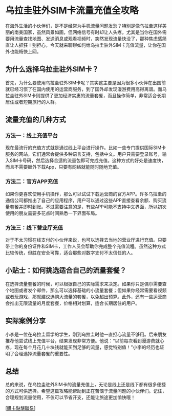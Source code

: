 # 乌拉圭驻外SIM卡流量充值全攻略

在海外生活的小伙伴们，是不是经常为手机流量问题发愁？特别是像乌拉圭这样美丽的南美国家，虽然风景如画，但网络信号有时却让人头疼。尤其是当你在国外需要用流量查找地图、发送消息或观看视频时，突然发现流量快没了，那种焦虑感简直让人抓狂！别担心，今天就来聊聊如何给乌拉圭驻外SIM卡充值流量，让你在国外也能畅快上网。

## 为什么选择乌拉圭驻外SIM卡？

首先，为什么要使用乌拉圭驻外SIM卡呢？其实这主要是因为很多小伙伴在出国前就已经习惯了在国内使用的运营商服务，到了国外却发现漫游费用高得离谱。而乌拉圭驻外SIM卡则提供了更加经济实惠的流量套餐，而且操作简单，非常适合长期居住或者短期旅行的人群。

## 流量充值的几种方式

### 方法一：线上充值平台

现在最流行的充值方式就是通过线上平台进行操作。比如一些专门提供国际SIM卡服务的网站，它们通常会提供多种语言支持，包括中文。用户只需要登录账号，输入SIM卡号码，然后选择合适的流量包即可完成充值。这种方式的好处是速度快，而且不需要额外下载App，只要有网络就能随时随地充值。

### 方法二：官方APP充值

如果你更喜欢使用手机操作，那么可以试试下载运营商的官方APP。许多乌拉圭的通信公司都推出了自己的应用程序，用户可以通过这些APP直接查看余额、购买流量套餐并即时到账。不过需要注意的是，有些APP可能不支持中文界面，所以初次使用的朋友需要多花点时间熟悉一下界面布局。

### 方法三：线下营业厅充值

对于不太习惯在线支付的小伙伴来说，也可以选择去当地的营业厅进行充值。只要带上你的身份证件和SIM卡，工作人员会帮助你完成整个充值流程。虽然这种方式比较传统，但胜在安全可靠，适合那些对数字支付不太信任的人。

## 小贴士：如何挑选适合自己的流量套餐？

在选择流量套餐的时候，可以根据自己的实际需求来决定。如果你只是偶尔需要查个地图或者发个邮件，那么可以选择基础的小流量套餐；但如果你经常需要看视频或者玩游戏，那就建议选购大流量的套餐，以免超出预算。此外，还有一些运营商会推出无限流量的月度套餐，价格相对划算，适合长期居住的用户。

## 实际案例分享

小李是一位在乌拉圭留学的学生，刚到乌拉圭时他一直担心流量不够用。后来朋友推荐他尝试线上充值平台，结果发现非常方便。他说：“以前每次看到漫游费就心疼，现在每个月花几十块钱就能买到足够的流量，感觉特别值！”小李的经历也证明了合理选择流量套餐的重要性。

## 总结

总的来说，在乌拉圭驻外SIM卡的流量充值上，无论是线上还是线下都有很多便捷的方式可供选择。希望这篇攻略能帮助到正在苦恼于流量问题的小伙伴们。记住，合理规划流量使用，不仅可以节省开支，还能让旅途更加愉快哦！

[[購卡點擊聯系](https://t.me/s/SXDXQF)]